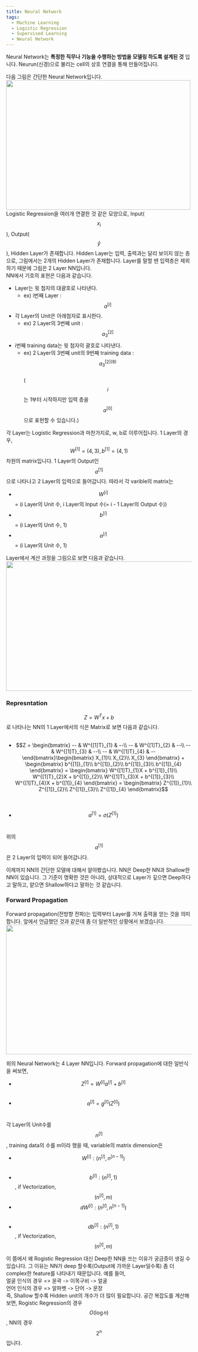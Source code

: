 ```yaml
---
title: Neural Network
tags:
  - Machine Learning
  - Logistic Regression
  - Supervised Learning
  - Neural Network
---
```


Neural Network는 __특정한 직무나 기능을 수행하는 방법을 모델링 하도록 설계된 것__ 입니다. Neurun(신경)으로 불리는 cell의 상호 연결을 통해 만들어집니다. 
<!--more-->

다음 그림은 간단한 Neural Network입니다.
<img src="https://user-images.githubusercontent.com/48177363/101283812-3721c100-3820-11eb-818c-58ac683fb901.PNG" width="500" height="350"> <br>
Logistic Regression을 여러개 연결한 것 같은 모양으로, Input($$x_{i}$$), Output($$\hat{y}$$), Hidden Layer가 존재합니다. Hidden Layer는 입력, 출력과는 달리 보이지 않는 층으로, 그림에서는 2개의 Hidden Layer가 존재합니다. Layer를 말할 땐 입력층은 제외하기 때문에 그림은 2 Layer NN입니다. <br>
NN에서 기호의 표현은 다음과 같습니다.
- Layer는 윗 첨자의 대괄호로 나타낸다. 
  - ex) i번째 Layer : $$a^{[i]}$$
- 각 Layer의 Unit은 아래첨자로 표시한다. 
  - ex) 2 Layer의 3번째 unit : $$a^{[2]}_{3}$$
- i번째 training data는 윗 첨자의 괄호로 나타낸다. 
  - ex) 2 Layer의 3번째 unit의 9번째 training data : $$a^{[2](9)}_{3}$$<br>
($$i$$는 1부터 시작하지만 입력 층을 $$a^{[0]}$$으로 표현할 수 있습니다.)

각 Layer는 Logistic Regression과 마찬가지로, w, b로 이루어집니다. 1 Layer의 경우, $$W^{[1]} = (4, 3), b^{[1]} = (4, 1)$$차원의 matrix입니다. 1 Layer의 Output인 $$a^{[1]}$$으로 나타나고 2 Layer의 입력으로 들어갑니다. 따라서 각 varible의 matrix는 <br>
- $$W^{[i]}$$ = (i Layer의 Unit 수, i Layer의 Input 수(= i - 1 Layer의 Output 수))
- $$b^{[i]}$$ = (i Layer의 Unit 수, 1)
- $$a^{[i]}$$ = (i Layer의 Unit 수, 1)

Layer에서 계산 과정을 그림으로 보면 다음과 같습니다. <br>
<img src="https://user-images.githubusercontent.com/48177363/101284949-0f355c00-3826-11eb-87aa-07c34d6606ae.PNG" width="550" height="350"><br>

### Represntation

$$Z = W^{T}x + b$$로 나타나는 NN의 1 Layer에서의 식은 Matrix로 보면 다음과 같습니다. <br><br>
- $$Z = \begin{bmatrix}
-- & W^{[1]T}_{1} & --\\ 
-- & W^{[1]T}_{2} & --\\ 
-- & W^{[1]T}_{3} & --\\ 
-- & W^{[1]T}_{4} & --
\end{bmatrix}\begin{bmatrix}
X_{1}\\ 
X_{2}\\ 
X_{3}
\end{bmatrix} + \begin{bmatrix}
b^{[1]}_{1}\\ 
b^{[1]}_{2}\\ 
b^{[1]}_{3}\\ 
b^{[1]}_{4}
\end{bmatrix} = \begin{bmatrix}
W^{[1]T}_{1}X + b^{[1]}_{1}\\ 
W^{[1]T}_{2}X + b^{[1]}_{2}\\ 
W^{[1]T}_{3}X + b^{[1]}_{3}\\ 
W^{[1]T}_{4}X + b^{[1]}_{4}
\end{bmatrix} = \begin{bmatrix}
Z^{[1]}_{1}\\ 
Z^{[1]}_{2}\\ 
Z^{[1]}_{3}\\ 
Z^{[1]}_{4}
\end{bmatrix}$$ <br><br>
- $$a^{[1]} = \sigma(Z^{[1]})$$ <br>

위의 $$a^{[1]}$$은 2 Layer의 입력이 되어 들어갑니다.

이제까지 NN의 간단한 모델에 대해서 알아봤습니다. NN은 Deep한 NN과 Shallow한 NN이 있습니다. 그 기준이 명확한 것은 아니라, 상대적으로 Layer가 깊으면 Deep하다고 말하고, 얕으면 Shallow하다고 말하는 것 같습니다.<br>

### Forward Propagation

Forward propagation(전방향 전파)는 입력부터 Layer를 거쳐 출력을 얻는 것을 의미합니다. 앞에서 언급했던 것과 같은데 좀 더 일반적인 상황에서 보겠습니다. <br>
<img src="https://user-images.githubusercontent.com/48177363/101565863-4ae04980-3a11-11eb-9416-6ecb810ff478.PNG" width="550" height="350"><br>

위의 Neural Network는 4 Layer NN입니다. Forward propagation에 대한 일반식을 써보면,<br>
- $$Z^{[l]} = W^{[l]}a^{[l]} + b^{[l]}$$<br>
- $$a^{[l]} = g^{[l]}(Z^{[l]})$$<br>

각 Layer의 Unit수를 $$n^{[l]}$$, training data의 수를 m이라 했을 때, variable의 matrix dimension은 <br>
- $$W^{[l]} : (n^{[l]}, n^{[n-1]})$$<br>
- $$b^{[l]} : (n^{[l]}, 1)$$, if Vectorization, $$(n^{[l]}, m)$$
- $$dW^{[l]} : (n^{[l]}, n^{[n-1]})$$<br>
- $$db^{[l]} : (n^{[l]}, 1)$$, if Vectorization, $$(n^{[l]}, m)$$

이 쯤에서 왜 Rogistic Regression 대신 Deep한 NN을 쓰는 이유가 궁금증이 생길 수 있습니다. 그 이유는 NN가 deep 할수록(Output에 가까운 Layer일수록)
좀 더 complex한 feature를 나타내기 때문입니다. 예를 들어,<br>
얼굴 인식의 경우 => 윤곽 -> 이목구비 -> 얼굴 <br>
언어 인식의 경우 => 알파벳 -> 단어 -> 문장 <br>
즉, Shallow 할수록 Hidden unit의 개수가 더 많이 필요합니다. 공간 복잡도를 계산해보면, Rogistic Regression의 경우 $$O(\log n)$$, NN의 경우 $$2^{n}$$입니다.
